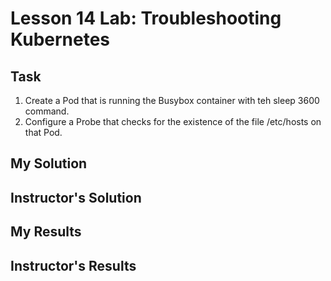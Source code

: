 # Lesson 14 Lab: Troubleshooting Kubernetes

## Task
1. Create a Pod that is running the Busybox container with teh sleep 3600 command.
2. Configure a Probe that checks for the existence of the file /etc/hosts on that Pod.

## My Solution

## Instructor's Solution

## My Results

## Instructor's Results

